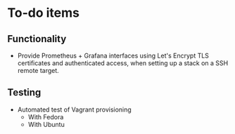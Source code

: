 # To-do items

## Functionality

* Provide Prometheus + Grafana interfaces using Let's Encrypt TLS
  certificates and authenticated access, when setting up a stack on
  a SSH remote target.

## Testing

* Automated test of Vagrant provisioning
  * With Fedora
  * With Ubuntu
